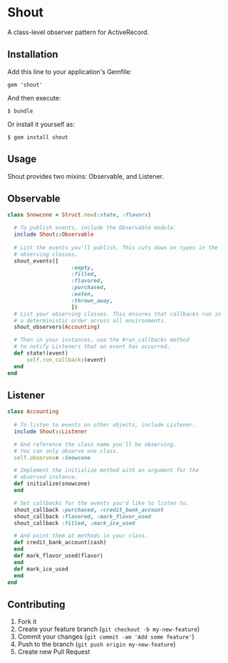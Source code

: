 # Shout

A class-level observer pattern for ActiveRecord.


## Installation

Add this line to your application's Gemfile:

    gem 'shout'

And then execute:

    $ bundle

Or install it yourself as:

    $ gem install shout

## Usage

Shout provides two mixins: Observable, and Listener.


## Observable

``` ruby
class Snowcone < Struct.new(:state, :flavors)

  # To publish events, include the Observable module.
  include Shout::Observable
  
  # List the events you'll publish. This cuts down on typos in the
  # observing classes.
  shout_events([
                    :empty, 
                    :filled, 
                    :flavored, 
                    :purchased, 
                    :eaten, 
                    :thrown_away,
                    ])
  # List your observing classes. This ensures that callbacks run in 
  # a deterministic order across all environments.
  shout_observers(Accounting)

  # Then in your instances, use the #run_callbacks method
  # to notify Listeners that an event has occurred.
  def state!(event)
      self.run_callbacks(event)
  end
end
```

## Listener

``` ruby
class Accounting
  
  # To listen to events on other objects, include Listener.
  include Shout::Listener

  # And reference the class name you'll be observing. 
  # You can only observe one class.
  self.observes= :Snowcone

  # Implement the initialize method with an argument for the 
  # observed instance.
  def initialize(snowcone)
  end

  # Set callbacks for the events you'd like to listen to.
  shout_callback :purchased, :credit_bank_account
  shout_callback :flavored, :mark_flavor_used
  shout_callback :filled, :mark_ice_used

  # And point them at methods in your class.
  def credit_bank_account(cash)
  end
  def mark_flavor_used(flavor)
  end
  def mark_ice_used
  end
end
```

## Contributing

1. Fork it
2. Create your feature branch (`git checkout -b my-new-feature`)
3. Commit your changes (`git commit -am 'Add some feature'`)
4. Push to the branch (`git push origin my-new-feature`)
5. Create new Pull Request
